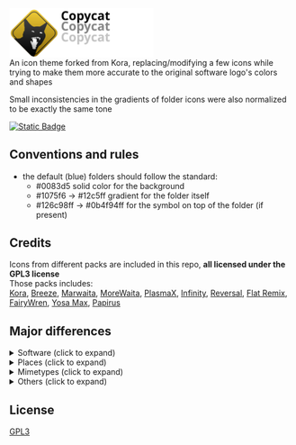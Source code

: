 
<img src="./copycat_banner.svg" width="256" alt="Copycat" style="display: block;">
An icon theme forked from Kora, replacing/modifying a few icons while trying to make them more accurate to the original software logo's colors and shapes  
  
Small inconsistencies in the gradients of folder icons were also normalized to be exactly the same tone  
  
[![Static Badge](https://img.shields.io/badge/tar.gz-download_icon_pack-yellow)](https://github.com/loofxtrt/copycat/releases/latest)  
## Conventions and rules  
- the default (blue) folders should follow the standard:
    - #0083d5 solid color for the background
    - #1075f6 -> #12c5ff gradient for the folder itself
    - #126c98ff -> #0b4f94ff for the symbol on top of the folder (if present)
  
## Credits
Icons from different packs are included in this repo, **all licensed under the GPL3 license**  
Those packs includes:  
[Kora](https://store.kde.org/p/1256209), [Breeze](https://github.com/KDE/breeze-icons), [Marwaita](https://www.gnome-look.org/p/1239855), [MoreWaita](https://www.gnome-look.org/p/2276064), [PlasmaX](https://www.gnome-look.org/p/1367155), [Infinity](https://www.gnome-look.org/p/2112373), [Reversal](https://www.gnome-look.org/p/1340791), [Flat Remix](https://store.kde.org/p/1012430), [FairyWren](https://www.gnome-look.org/p/1684521), [Yosa Max](https://www.gnome-look.org/p/1196255/), [Papirus](https://www.gnome-look.org/p/1166289/)  
  
## Major differences  
<?xml version="1.0" ?>
<details>
	<summary>Software (click to expand)</summary>
	<table border="1" width="100%">
		<tr>
			<th>Icon</th>
			<th>Source</th>
			<th>Changes</th>
		</tr>
		<tr>
			<td>
				<img src="./copycat/apps/scalable/blender.svg" width="24"/>
				 Blender
			</td>
			<td>original Blender SVG</td>
			<td>added a subtle gradient</td>
		</tr>
		<tr>
			<td>
				<img src="./copycat/apps/scalable/godot.svg" width="24"/>
				 Godot
			</td>
			<td>
				<a href="https://www.gnome-look.org/p/1367155" target="_blank">PlasmaX</a>
			</td>
			<td>edited SVG to make the tones match</td>
		</tr>
		<tr>
			<td>
				<img src="./copycat/apps/scalable/inkscape.svg" width="24"/>
				 Inkscape
			</td>
			<td>
				<a href="https://www.gnome-look.org/p/1367155" target="_blank">PlasmaX</a>
			</td>
			<td>edited SVG to make it darker</td>
		</tr>
		<tr>
			<td>
				<img src="./copycat/apps/scalable/krita.svg" width="24"/>
				 Krita
			</td>
			<td>
				<a href="https://www.gnome-look.org/p/1239855" target="_blank">Marwaita</a>
			</td>
			<td/>
		</tr>
		<tr>
			<td>
				<img src="./copycat/apps/scalable/spotify-client.svg" width="24"/>
				 Spotify
			</td>
			<td>
				<a href="https://www.gnome-look.org/p/1239855" target="_blank">Marwaita</a>
			</td>
			<td>added a subtle gradient</td>
		</tr>
		<tr>
			<td>
				<img src="./copycat/apps/scalable/discord.svg" width="24"/>
				 Discord
			</td>
			<td>
				<a href="https://store.kde.org/p/1256209" target="_blank">Kora</a>
			</td>
			<td>edited SVG to make the color closer to the official Discord burple</td>
		</tr>
		<tr>
			<td>
				<img src="./copycat/apps/scalable/discord-canary.svg" width="24"/>
				 Discord Canary
			</td>
			<td>
				<a href="https://store.kde.org/p/1256209" target="_blank">Kora</a>
			</td>
			<td>background shape changed to be like regular Discord</td>
		</tr>
		<tr>
			<td>
				<img src="./copycat/apps/scalable/discord-development.svg" width="24"/>
				 Discord Development
			</td>
			<td>
				<a href="https://store.kde.org/p/1256209" target="_blank">Kora</a>
			</td>
			<td>modified to match size and style of other Discord variants</td>
		</tr>
		<tr>
			<td>
				<img src="./copycat/apps/scalable/gimp.svg" width="24"/>
				 GIMP
			</td>
			<td>
				<a href="https://github.com/KDE/breeze-icons" target="_blank">Breeze</a>
			</td>
			<td>edited SVG to make it bigger</td>
		</tr>
		<tr>
			<td>
				<img src="./copycat/apps/scalable/steam.svg" width="24"/>
				 Steam
			</td>
			<td>
				<a href="https://www.gnome-look.org/p/1239855" target="_blank">Marwaita</a>
			</td>
			<td/>
		</tr>
		<tr>
			<td>
				<img src="./copycat/apps/scalable/obs.svg" width="24"/>
				 OBS
			</td>
			<td>
				<a href="https://store.kde.org/p/1256209" target="_blank">Kora</a>
			</td>
			<td>edited SVG to make it darker</td>
		</tr>
		<tr>
			<td>
				<img src="./copycat/apps/scalable/libresprite.svg" width="24"/>
				 Libresprite
			</td>
			<td>made from scratch</td>
			<td/>
		</tr>
		<tr>
			<td>
				<img src="./copycat/apps/scalable/aseprite.svg" width="24"/>
				 Aseprite
			</td>
			<td>made from scratch</td>
			<td/>
		</tr>
		<tr>
			<td>
				<img src="./copycat/apps/scalable/pureref.svg" width="24"/>
				 PureRef
			</td>
			<td>
				<a href="https://store.kde.org/p/1256209" target="_blank">Kora</a>
			</td>
			<td>edited SVG to make it darker</td>
		</tr>
		<tr>
			<td>
				<img src="./copycat/apps/scalable/sqlitebrowser.svg" width="24"/>
				 DB Browser for SQLite
			</td>
			<td>made from scratch</td>
			<td/>
		</tr>
		<tr>
			<td>
				<img src="./copycat/apps/scalable/audacity.svg" width="24"/>
				 Audacity
			</td>
			<td>
				based on 
				<a href="https://www.gnome-look.org/p/1340791" target="_blank">Reversal</a>
				, but made from scratch
			</td>
			<td>changed colors and shapes</td>
		</tr>
		<tr>
			<td>
				<img src="./copycat/apps/scalable/vscodium.svg" width="24"/>
				 VSCodium
			</td>
			<td>
				<a href="https://github.com/VSCodium/icons/blob/main/icons/linux/nobg/blue1/paulo22s.png">from VSCodium's repository</a>
			</td>
			<td/>
		</tr>
		<tr>
			<td>
				<img src="./copycat/apps/scalable/AppImageLauncher.svg" width="24"/>
				 AppImageLauncher
			</td>
			<td>
				<a href="https://store.kde.org/p/1012430" target="_blank">Flat Remix</a>
			</td>
			<td>modified colors and shapes</td>
		</tr>
		<tr>
			<td>
				<img src="./copycat/apps/scalable/android-studio-canary.svg" width="24"/>
				 Android Studio Canary
			</td>
			<td>
				<a href="https://www.gnome-look.org/p/1684521" target="_blank">FairyWren</a>
			</td>
			<td>adjusted colors</td>
		</tr>
		<tr>
			<td>
				<img src="./copycat/apps/scalable/btop.svg" width="24"/>
				 btop++
			</td>
			<td>
				partially from 
				<a href="https://store.kde.org/p/1256209" target="_blank">Kora</a>
			</td>
			<td>remade btop logo from scratch, used Kora's system monitor background, MoreWaita's btop color</td>
		</tr>
		<tr>
			<td>
				<img src="./copycat/apps/scalable/ark.svg" width="24"/>
				 Ark
			</td>
			<td>
				<a href="https://www.gnome-look.org/p/1196255/" target="_blank">Yosa Max</a>
			</td>
			<td>made the gradient more noticeable, rounded the corners and replaced the original zipper with Kora's zipper (from the application-x-sogouskin icon)</td>
		</tr>
		<tr>
			<td>
				<img src="./copycat/apps/scalable/appimagekit-github-desktop.svg" width="24"/>
				 GitHub Desktop
			</td>
			<td>
				<a href="https://store.kde.org/p/1256209" target="_blank">Kora</a>
			</td>
			<td>adjusted colors</td>
		</tr>
		<tr>
			<td>
				<img src="./copycat/apps/scalable/nl.hjdskes.gcolor3.svg" width="24"/>
				 Color Picker
			</td>
			<td>
				<a href="https://www.gnome-look.org/p/1239855" target="_blank">Marwaita</a>
				 and 
				<a href="https://www.gnome-look.org/p/1196255/" target="_blank">Yosa Max</a>
			</td>
			<td>used Marwaita's color picker background and Yosa Max drop symbol</td>
		</tr>
		<tr>
			<td>
				<img src="./copycat/apps/scalable/kvantum.svg" width="24"/>
				 Kvantum
			</td>
			<td>
				<a href="https://store.kde.org/p/1256209" target="_blank">Kora</a>
			</td>
			<td>switched the colors to Marwaita's Kvantum icon</td>
		</tr>
		<tr>
			<td>
				<img src="./copycat/apps/scalable/cmake.svg" width="24"/>
				 CMake
			</td>
			<td>
				<a href="https://store.kde.org/p/1256209" target="_blank">Kora</a>
			</td>
			<td>removed background and added gradients</td>
		</tr>
		<tr>
			<td>
				<img src="./copycat/apps/scalable/grapejuice-roblox-player.svg" width="24"/>
				 Roblox
			</td>
			<td>made from scratch</td>
			<td/>
		</tr>
		<tr>
			<td>
				<img src="./copycat/apps/scalable/org.vinegarhq.Vinegar.studio.svg" width="24"/>
				 Roblox Studio
			</td>
			<td>made from scratch</td>
			<td/>
		</tr>
		<tr>
			<td>
				<img src="./copycat/apps/scalable/org.vinegarhq.Vinegar.svg" width="24"/>
				 Vinegar
			</td>
			<td>
				made from scratch, then added 
				<a href="https://www.svgrepo.com/svg/443560/brand-winehq">this SVG</a>
				 on top of it
			</td>
			<td/>
		</tr>
		<tr>
			<td>
				<img src="./copycat/apps/scalable/org.vinegarhq.Sober.svg" width="24"/>
				 Sober
			</td>
			<td>made from scratch</td>
			<td/>
		</tr>
		<tr>
			<td>
				<img src="./copycat/apps/scalable/java21-openjdk.svg" width="24"/>
				 OpenJDK Java 21 Shell
			</td>
			<td>
				<a href="https://store.kde.org/p/1256209" target="_blank">Kora</a>
			</td>
			<td/>
		</tr>
		<tr>
			<td>
				<img src="./copycat/apps/scalable/minecraft.svg" width="24"/>
				 Minecraft
			</td>
			<td>made from scratch</td>
			<td/>
		</tr>
		<tr>
			<td>
				<img src="./copycat/apps/scalable/com.kristianduske.TrenchBroom.svg" width="24"/>
				 Trenchbroom
			</td>
			<td>made from scratch</td>
			<td/>
		</tr>
		<tr>
			<td>
				<img src="./copycat/apps/scalable/librewolf.svg" width="24"/>
				 Librewolf
			</td>
			<td>
				vectorized version of 
				<a href="https://www.reddit.com/r/LibreWolf/comments/t9c84n/icon_update/">this Reddit post</a>
			</td>
			<td/>
		</tr>
		<tr>
			<td>
				<img src="./copycat/apps/scalable/AnimeEffects.svg" width="24"/>
				 AnimeEffects
			</td>
			<td>
				vectorized version based on 
				<a href="https://github.com/AnimeEffectsDevs/AnimeEffects">AnimeEffects repository</a>
			</td>
			<td/>
		</tr>
		<tr>
			<td>
				<img src="./copycat/apps/scalable/protoncalendar.svg" width="24"/>
				 Proton Calendar
			</td>
			<td>
				<a href="https://store.kde.org/p/1256209" target="_blank">Kora</a>
			</td>
			<td>removed background to match other Proton applications</td>
		</tr>
	</table>
</details>
<?xml version="1.0" ?>
<details>
	<summary>Places (click to expand)</summary>
	<table border="1" width="100%">
		<tr>
			<th>Icon</th>
			<th>Source</th>
			<th>Changes</th>
		</tr>
		<tr>
			<td>
				<img src="./copycat/places/scalable/user-home.svg" width="24"/>
				 Home
			</td>
			<td>
				<a href="https://store.kde.org/p/1256209" target="_blank">Kora</a>
			</td>
			<td>normalized gradient</td>
		</tr>
		<tr>
			<td>
				<img src="./copycat/places/scalable/user-desktop.svg" width="24"/>
				 Desktop
			</td>
			<td>
				<a href="https://store.kde.org/p/1256209" target="_blank">Kora</a>
			</td>
			<td>added a taskbar and icons</td>
		</tr>
		<tr>
			<td>
				<img src="./copycat/places/scalable/folder-documents.svg" width="24"/>
				 Documents
			</td>
			<td>
				<a href="https://store.kde.org/p/1256209" target="_blank">Kora</a>
			</td>
			<td>added Kora's clip icon to it</td>
		</tr>
		<tr>
			<td>
				<img src="./copycat/places/scalable/folder-music.svg" width="24"/>
				 Music
			</td>
			<td>
				<a href="https://store.kde.org/p/1256209" target="_blank">Kora</a>
			</td>
			<td>normalized gradient</td>
		</tr>
		<tr>
			<td>
				<img src="./copycat/places/scalable/folder-music-open.svg" width="24"/>
				 Music (open)
			</td>
			<td>
				<a href="https://store.kde.org/p/1256209" target="_blank">Kora</a>
			</td>
			<td>normalized gradient</td>
		</tr>
		<tr>
			<td>
				<img src="./copycat/places/scalable/folder-pictures.svg" width="24"/>
				 Pictures
			</td>
			<td>
				<a href="https://store.kde.org/p/1256209" target="_blank">Kora</a>
			</td>
			<td>normalized gradient</td>
		</tr>
		<tr>
			<td>
				<img src="./copycat/places/scalable/folder-pictures-open.svg" width="24"/>
				 Pictures (open)
			</td>
			<td>
				<a href="https://store.kde.org/p/1256209" target="_blank">Kora</a>
			</td>
			<td>normalized gradient</td>
		</tr>
		<tr>
			<td>
				<img src="./copycat/places/scalable/folder-videos.svg" width="24"/>
				 Videos
			</td>
			<td>
				<a href="https://store.kde.org/p/1256209" target="_blank">Kora</a>
			</td>
			<td>changed icon to a play button and added details</td>
		</tr>
		<tr>
			<td>
				<img src="./copycat/places/scalable/folder-publicshare.svg" width="24"/>
				 Public
			</td>
			<td>
				<a href="https://store.kde.org/p/1256209" target="_blank">Kora</a>
				 and 
				<a href="https://www.svgrepo.com/svg/451439/walking">this stickman</a>
			</td>
			<td>changed the symbol to a stickman from SVG Repo</td>
		</tr>
		<tr>
			<td>
				<img src="./copycat/places/scalable/folder-publicshare-open.svg" width="24"/>
				 Public (open)
			</td>
			<td>
				<a href="https://store.kde.org/p/1256209" target="_blank">Kora</a>
			</td>
			<td>same as above</td>
		</tr>
		<tr>
			<td>
				<img src="./copycat/places/scalable/user-share.svg" width="24"/>
				 User share
			</td>
			<td>
				<a href="https://store.kde.org/p/1256209" target="_blank">Kora</a>
			</td>
			<td>changed the symbol color from white to dark blue to match other folder icons</td>
		</tr>
		<tr>
			<td>
				<img src="./copycat/places/scalable/folder-books.svg" width="24"/>
				 Books
			</td>
			<td>
				<a href="https://store.kde.org/p/1256209" target="_blank">Kora</a>
			</td>
			<td>normalized gradient</td>
		</tr>
		<tr>
			<td>
				<img src="./copycat/places/scalable/folder-wine.svg" width="24"/>
				 Wine
			</td>
			<td>
				<a href="https://store.kde.org/p/1256209" target="_blank">Kora</a>
			</td>
			<td>normalized gradient</td>
		</tr>
		<tr>
			<td>
				<img src="./copycat/places/scalable/folder-html.svg" width="24"/>
				 HTML
			</td>
			<td>
				<a href="https://store.kde.org/p/1256209" target="_blank">Kora</a>
			</td>
			<td>normalized gradient</td>
		</tr>
		<tr>
			<td>
				<img src="./copycat/places/scalable/folder-locked.svg" width="24"/>
				 Locked
			</td>
			<td>
				<a href="https://store.kde.org/p/1256209" target="_blank">Kora</a>
			</td>
			<td>normalized gradient</td>
		</tr>
		<tr>
			<td>
				<img src="./copycat/places/scalable/folder-unlocked.svg" width="24"/>
				 Unlocked
			</td>
			<td>
				<a href="https://store.kde.org/p/1256209" target="_blank">Kora</a>
			</td>
			<td>normalized gradient</td>
		</tr>
		<tr>
			<td>
				<img src="./copycat/places/scalable/folder-3dprint.svg" width="24"/>
				 3DPrint
			</td>
			<td>
				<a href="https://store.kde.org/p/1256209" target="_blank">Kora</a>
			</td>
			<td>normalized gradient</td>
		</tr>
		<tr>
			<td>
				<img src="./copycat/places/scalable/folder-add.svg" width="24"/>
				 Add
			</td>
			<td>
				<a href="https://store.kde.org/p/1256209" target="_blank">Kora</a>
			</td>
			<td>normalized gradient</td>
		</tr>
		<tr>
			<td>
				<img src="./copycat/places/scalable/folder-android.svg" width="24"/>
				 Android
			</td>
			<td>
				<a href="https://store.kde.org/p/1256209" target="_blank">Kora</a>
			</td>
			<td>normalized gradient</td>
		</tr>
		<tr>
			<td>
				<img src="./copycat/places/scalable/folder-applications.svg" width="24"/>
				 Applications
			</td>
			<td>
				<a href="https://store.kde.org/p/1256209" target="_blank">Kora</a>
			</td>
			<td>normalized gradient</td>
		</tr>
		<tr>
			<td>
				<img src="./copycat/places/scalable/folder-arduino.svg" width="24"/>
				 Arduino
			</td>
			<td>
				<a href="https://store.kde.org/p/1256209" target="_blank">Kora</a>
			</td>
			<td>normalized gradient</td>
		</tr>
		<tr>
			<td>
				<img src="./copycat/places/scalable/folder-backup.svg" width="24"/>
				 Backup
			</td>
			<td>
				<a href="https://store.kde.org/p/1256209" target="_blank">Kora</a>
			</td>
			<td>normalized gradient</td>
		</tr>
		<tr>
			<td>
				<img src="./copycat/places/scalable/folder-cd.svg" width="24"/>
				 CD
			</td>
			<td>
				<a href="https://store.kde.org/p/1256209" target="_blank">Kora</a>
			</td>
			<td>normalized gradient</td>
		</tr>
		<tr>
			<td>
				<img src="./copycat/places/scalable/folder-copy-cloud.svg" width="24"/>
				 Copy Cloud
			</td>
			<td>
				<a href="https://store.kde.org/p/1256209" target="_blank">Kora</a>
			</td>
			<td>normalized gradient</td>
		</tr>
		<tr>
			<td>
				<img src="./copycat/places/scalable/folder-development.svg" width="24"/>
				 Development
			</td>
			<td>
				<a href="https://store.kde.org/p/1256209" target="_blank">Kora</a>
			</td>
			<td>normalized gradient</td>
		</tr>
		<tr>
			<td>
				<img src="./copycat/places/scalable/folder-dropbox.svg" width="24"/>
				 Dropbox
			</td>
			<td>
				<a href="https://store.kde.org/p/1256209" target="_blank">Kora</a>
			</td>
			<td>normalized gradient</td>
		</tr>
		<tr>
			<td>
				<img src="./copycat/places/scalable/folder-favorites.svg" width="24"/>
				 Favorites
			</td>
			<td>
				<a href="https://store.kde.org/p/1256209" target="_blank">Kora</a>
			</td>
			<td>normalized gradient</td>
		</tr>
		<tr>
			<td>
				<img src="./copycat/places/scalable/folder-gdrive.svg" width="24"/>
				 GDrive
			</td>
			<td>
				<a href="https://store.kde.org/p/1256209" target="_blank">Kora</a>
			</td>
			<td>normalized gradient</td>
		</tr>
		<tr>
			<td>
				<img src="./copycat/places/scalable/folder-go.svg" width="24"/>
				 Go
			</td>
			<td>
				<a href="https://store.kde.org/p/1256209" target="_blank">Kora</a>
			</td>
			<td>normalized gradient</td>
		</tr>
		<tr>
			<td>
				<img src="./copycat/places/scalable/folder-image-people.svg" width="24"/>
				 Image people
			</td>
			<td>
				<a href="https://store.kde.org/p/1256209" target="_blank">Kora</a>
			</td>
			<td>normalized gradient</td>
		</tr>
		<tr>
			<td>
				<img src="./copycat/places/scalable/folder-kde.svg" width="24"/>
				 KDE
			</td>
			<td>
				<a href="https://store.kde.org/p/1256209" target="_blank">Kora</a>
			</td>
			<td>normalized gradient</td>
		</tr>
		<tr>
			<td>
				<img src="./copycat/places/scalable/folder-linux.svg" width="24"/>
				 Linux
			</td>
			<td>
				<a href="https://store.kde.org/p/1256209" target="_blank">Kora</a>
			</td>
			<td>normalized gradient</td>
		</tr>
		<tr>
			<td>
				<img src="./copycat/places/scalable/folder-megasync.svg" width="24"/>
				 Megasync
			</td>
			<td>
				<a href="https://store.kde.org/p/1256209" target="_blank">Kora</a>
			</td>
			<td>normalized gradient</td>
		</tr>
		<tr>
			<td>
				<img src="./copycat/places/scalable/folder-nextcloud.svg" width="24"/>
				 Nextcloud
			</td>
			<td>
				<a href="https://store.kde.org/p/1256209" target="_blank">Kora</a>
			</td>
			<td>normalized gradient</td>
		</tr>
		<tr>
			<td>
				<img src="./copycat/places/scalable/folder-owncloud.svg" width="24"/>
				 Owncloud
			</td>
			<td>
				<a href="https://store.kde.org/p/1256209" target="_blank">Kora</a>
				 and 
				<a href="https://www.gnome-look.org/p/1166289/" target="_blank">Papirus</a>
			</td>
			<td>normalized gradient and replaced Kora's symbol with Papirus' Owncloud symbol instead</td>
		</tr>
		<tr>
			<td>
				<img src="./copycat/places/scalable/folder-projects.svg" width="24"/>
				 Projects
			</td>
			<td>
				<a href="https://store.kde.org/p/1256209" target="_blank">Kora</a>
			</td>
			<td>normalized gradient</td>
		</tr>
		<tr>
			<td>
				<img src="./copycat/places/scalable/folder-recent.svg" width="24"/>
				 Recent
			</td>
			<td>
				<a href="https://store.kde.org/p/1256209" target="_blank">Kora</a>
			</td>
			<td>normalized gradient and converted the symbol to a SVG path</td>
		</tr>
		<tr>
			<td>
				<img src="./copycat/places/scalable/folder-root.svg" width="24"/>
				 Root
			</td>
			<td>
				<a href="https://store.kde.org/p/1256209" target="_blank">Kora</a>
			</td>
			<td>normalized gradient</td>
		</tr>
		<tr>
			<td>
				<img src="./copycat/places/scalable/folder-saved-search.svg" width="24"/>
				 Saved search
			</td>
			<td>
				<a href="https://store.kde.org/p/1256209" target="_blank">Kora</a>
			</td>
			<td>normalized gradient</td>
		</tr>
		<tr>
			<td>
				<img src="./copycat/places/scalable/folder-script.svg" width="24"/>
				 Script
			</td>
			<td>
				<a href="https://store.kde.org/p/1256209" target="_blank">Kora</a>
			</td>
			<td>normalized gradient</td>
		</tr>
		<tr>
			<td>
				<img src="./copycat/places/scalable/folder-snap.svg" width="24"/>
				 Snap
			</td>
			<td>
				<a href="https://store.kde.org/p/1256209" target="_blank">Kora</a>
			</td>
			<td>normalized gradient</td>
		</tr>
		<tr>
			<td>
				<img src="./copycat/places/scalable/folder-sync.svg" width="24"/>
				 Sync
			</td>
			<td>
				<a href="https://store.kde.org/p/1256209" target="_blank">Kora</a>
			</td>
			<td>normalized gradient</td>
		</tr>
		<tr>
			<td>
				<img src="./copycat/places/scalable/folder-syncthing.svg" width="24"/>
				 Syncthing
			</td>
			<td>
				<a href="https://store.kde.org/p/1256209" target="_blank">Kora</a>
			</td>
			<td>normalized gradient</td>
		</tr>
		<tr>
			<td>
				<img src="./copycat/places/scalable/folder-system.svg" width="24"/>
				 System
			</td>
			<td>
				<a href="https://store.kde.org/p/1256209" target="_blank">Kora</a>
			</td>
			<td>normalized gradient</td>
		</tr>
		<tr>
			<td>
				<img src="./copycat/places/scalable/folder-vbox.svg" width="24"/>
				 VBox
			</td>
			<td>
				<a href="https://store.kde.org/p/1256209" target="_blank">Kora</a>
			</td>
			<td>normalized gradient and converted the symbol to a SVG path</td>
		</tr>
		<tr>
			<td>
				<img src="./copycat/places/scalable/folder-network.svg" width="24"/>
				 Network
			</td>
			<td>
				<a href="https://store.kde.org/p/1256209" target="_blank">Kora</a>
			</td>
			<td>normalized gradient</td>
		</tr>
	</table>
</details>
<?xml version="1.0" ?>
<details>
	<summary>Mimetypes (click to expand)</summary>
	<table border="1" width="100%">
		<tr>
			<th>Icon</th>
			<th>Source</th>
			<th>Changes</th>
		</tr>
		<tr>
			<td>
				<img src="./copycat/mimetypes/scalable/zip.svg" width="24"/>
				 Zipped
			</td>
			<td>
				<a href="https://store.kde.org/p/1256209" target="_blank">Kora</a>
			</td>
			<td>fused the original zip icon with application-x-sogouskin.svg, and adjusted colors to match Ark</td>
		</tr>
		<tr>
			<td>
				<img src="./copycat/mimetypes/scalable/text-x-kotlin.svg" width="24"/>
				 Kotlin
			</td>
			<td>
				<a href="https://store.kde.org/p/1256209" target="_blank">Kora</a>
				 and 
				<a href="https://commons.wikimedia.org/wiki/File:Kotlin_icon_(2021-present).svg">Wikimedia</a>
			</td>
			<td>updated the symbol to the new Kotlin logo and applied the colors of its gradient</td>
		</tr>
		<tr>
			<td>
				<img src="./copycat/mimetypes/scalable/text-rust.svg" width="24"/>
				 Rust
			</td>
			<td>
				<a href="https://store.kde.org/p/1256209" target="_blank">Kora</a>
				 and 
				<a href="https://commons.wikimedia.org/wiki/File:Kotlin_icon_(2021-present).svg">the original Rust SVG</a>
			</td>
			<td>changed the 'RS' text to the Rust symbol (without the gear)</td>
		</tr>
	</table>
</details>
<?xml version="1.0" ?>
<details>
	<summary>Others (click to expand)</summary>
	<table border="1" width="100%">
		<tr>
			<th>Icon</th>
			<th>Source</th>
			<th>Changes</th>
		</tr>
		<tr>
			<td>
				<img src="./copycat/apps/scalable/systemsettings.svg" width="24"/>
				 Settings
			</td>
			<td>
				<a href="https://www.gnome-look.org/p/2112373" target="_blank">Infinity</a>
				 and 
				<a href="https://www.gnome-look.org/p/1340791" target="_blank">Reversal</a>
			</td>
			<td>remade based on a fusion of Infinity's + Reversal' gear icon</td>
		</tr>
		<tr>
			<td>
				<img src="./copycat/apps/scalable/endeavouros.svg" width="24"/>
				 EndeavourOS
			</td>
			<td>original EndeavourOS SVG</td>
			<td/>
		</tr>
	</table>
</details>

## License
[GPL3](https://www.gnu.org/licenses/gpl-3.0-standalone.html)
